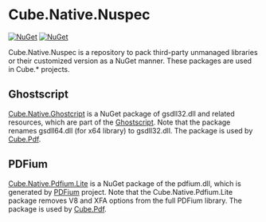 Cube.Native.Nuspec
====

[![NuGet](https://img.shields.io/nuget/v/Cube.Native.Ghostscript.svg?label=ghostscript)](https://www.nuget.org/packages/Cube.Native.Ghostscript)
[![NuGet](https://img.shields.io/nuget/v/Cube.Native.Pdfium.Lite.svg?label=pdfium.lite)](https://www.nuget.org/packages/Cube.Native.Pdfium.Lite)

Cube.Native.Nuspec is a repository to pack third-party unmanaged libraries or their customized version as a NuGet manner. These packages are used in Cube.* projects.

## Ghostscript

[Cube.Native.Ghostcript](https://www.nuget.org/packages/Cube.Native.Ghostscript) is a NuGet package of gsdll32.dll and related resources, which are part of the [Ghostscript](https://www.ghostscript.com/). Note that the package renames gsdll64.dll (for x64 library) to gsdll32.dll. The package is used by [Cube.Pdf](https://github.com/cube-soft/Cube.Pdf).

## PDFium

[Cube.Native.Pdfium.Lite](https://www.nuget.org/packages/Cube.Native.Pdfium.Lite) is a NuGet package of the pdfium.dll, which is generated by [PDFium](https://pdfium.googlesource.com/pdfium/) project. Note that the Cube.Native.Pdfium.Lite package removes V8 and XFA options from the full PDFium library. The package is used by [Cube.Pdf](https://github.com/cube-soft/Cube.Pdf).